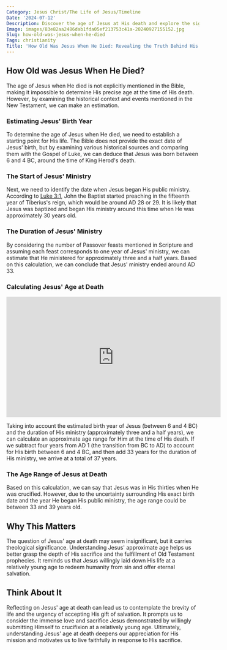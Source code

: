 ```yaml
---
Category: Jesus Christ/The Life of Jesus/Timeline
Date: '2024-07-12'
Description: Discover the age of Jesus at His death and explore the significance of this pivotal moment in Christian history. Gain insights into the life and teachings of Jesus in this enlightening article.
Image: images/83e82aa2486dab1fda05ef213753c41a-20240927155152.jpg
Slug: how-old-was-jesus-when-he-died
Tags: christianity
Title: 'How Old Was Jesus When He Died: Revealing the Truth Behind His Final Years'
---
```


## How Old was Jesus When He Died?

The age of Jesus when He died is not explicitly mentioned in the Bible, making it impossible to determine His precise age at the time of His death. However, by examining the historical context and events mentioned in the New Testament, we can make an estimation.

### Estimating Jesus' Birth Year

To determine the age of Jesus when He died, we need to establish a starting point for His life. The Bible does not provide the exact date of Jesus' birth, but by examining various historical sources and comparing them with the Gospel of Luke, we can deduce that Jesus was born between 6 and 4 BC, around the time of King Herod's death.

### The Start of Jesus' Ministry

Next, we need to identify the date when Jesus began His public ministry. According to [Luke 3:1](https://www.bibleref.com/Luke/3/Luke-3-1.html), John the Baptist started preaching in the fifteenth year of Tiberius's reign, which would be around AD 28 or 29. It is likely that Jesus was baptized and began His ministry around this time when He was approximately 30 years old.

### The Duration of Jesus' Ministry

By considering the number of Passover feasts mentioned in Scripture and assuming each feast corresponds to one year of Jesus' ministry, we can estimate that He ministered for approximately three and a half years. Based on this calculation, we can conclude that Jesus' ministry ended around AD 33.

### Calculating Jesus' Age at Death


<iframe width="560" height="315" src="https://www.youtube.com/embed/QNfHAAG5Ud0" frameborder="0" allow="autoplay; encrypted-media" allowfullscreen></iframe>


Taking into account the estimated birth year of Jesus (between 6 and 4 BC) and the duration of His ministry (approximately three and a half years), we can calculate an approximate age range for Him at the time of His death. If we subtract four years from AD 1 (the transition from BC to AD) to account for His birth between 6 and 4 BC, and then add 33 years for the duration of His ministry, we arrive at a total of 37 years.

### The Age Range of Jesus at Death

Based on this calculation, we can say that Jesus was in His thirties when He was crucified. However, due to the uncertainty surrounding His exact birth date and the year He began His public ministry, the age range could be between 33 and 39 years old.

## Why This Matters

The question of Jesus' age at death may seem insignificant, but it carries theological significance. Understanding Jesus' approximate age helps us better grasp the depth of His sacrifice and the fulfillment of Old Testament prophecies. It reminds us that Jesus willingly laid down His life at a relatively young age to redeem humanity from sin and offer eternal salvation.

## Think About It

Reflecting on Jesus' age at death can lead us to contemplate the brevity of life and the urgency of accepting His gift of salvation. It prompts us to consider the immense love and sacrifice Jesus demonstrated by willingly submitting Himself to crucifixion at a relatively young age. Ultimately, understanding Jesus' age at death deepens our appreciation for His mission and motivates us to live faithfully in response to His sacrifice.